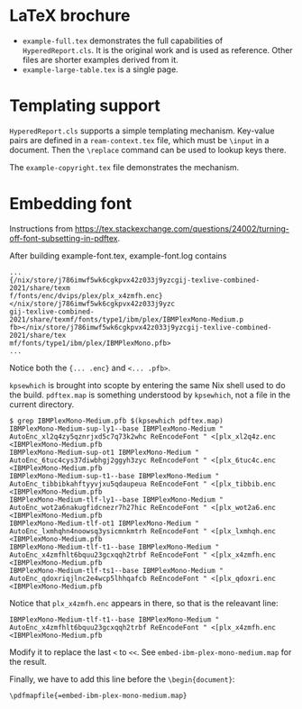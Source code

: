 # LaTeX brochure

- `example-full.tex` demonstrates the full capabilities of `HyperedReport.cls`.
  It is the original work and is used as reference. Other files are shorter
  examples derived from it.
- `example-large-table.tex` is a single page.

# Templating support

`HyperedReport.cls` supports a simple templating mechanism. Key-value pairs are
defined in a `ream-context.tex` file, which must be `\input` in a document.
Then the `\replace` command can be used to lookup keys there.

The `example-copyright.tex` file demonstrates the mechanism.

# Embedding font

Instructions from
https://tex.stackexchange.com/questions/24002/turning-off-font-subsetting-in-pdftex.

After building example-font.tex, example-font.log contains

```
...
{/nix/store/j786imwf5wk6cgkpvx42z033j9yzcgij-texlive-combined-2021/share/texm
f/fonts/enc/dvips/plex/plx_x4zmfh.enc}</nix/store/j786imwf5wk6cgkpvx42z033j9yzc
gij-texlive-combined-2021/share/texmf/fonts/type1/ibm/plex/IBMPlexMono-Medium.p
fb></nix/store/j786imwf5wk6cgkpvx42z033j9yzcgij-texlive-combined-2021/share/tex
mf/fonts/type1/ibm/plex/IBMPlexMono.pfb>
...
```

Notice both the `{... .enc}` and `<... .pfb>`.

`kpsewhich` is brought into scopte by entering the same Nix shell used to do
the build. `pdftex.map` is something understood by `kpsewhich`, not a file in
the current directory.

```
$ grep IBMPlexMono-Medium.pfb $(kpsewhich pdftex.map)
IBMPlexMono-Medium-sup-ly1--base IBMPlexMono-Medium " AutoEnc_xl2q4zy5qznrjxd5c7q73k2whc ReEncodeFont " <[plx_xl2q4z.enc <IBMPlexMono-Medium.pfb
IBMPlexMono-Medium-sup-ot1 IBMPlexMono-Medium " AutoEnc_6tuc4cys37diwbhgj2ggyh3zyc ReEncodeFont " <[plx_6tuc4c.enc <IBMPlexMono-Medium.pfb
IBMPlexMono-Medium-sup-t1--base IBMPlexMono-Medium " AutoEnc_tibbibkahftyyvjxu5qdaupeua ReEncodeFont " <[plx_tibbib.enc <IBMPlexMono-Medium.pfb
IBMPlexMono-Medium-tlf-ly1--base IBMPlexMono-Medium " AutoEnc_wot2a6nakugfidcnezr7h27hic ReEncodeFont " <[plx_wot2a6.enc <IBMPlexMono-Medium.pfb
IBMPlexMono-Medium-tlf-ot1 IBMPlexMono-Medium " AutoEnc_lxmhqhn4noowsq3ysicmnkmtrh ReEncodeFont " <[plx_lxmhqh.enc <IBMPlexMono-Medium.pfb
IBMPlexMono-Medium-tlf-t1--base IBMPlexMono-Medium " AutoEnc_x4zmfhlt6bquu23gcxqqh2trbf ReEncodeFont " <[plx_x4zmfh.enc <IBMPlexMono-Medium.pfb
IBMPlexMono-Medium-tlf-ts1--base IBMPlexMono-Medium " AutoEnc_qdoxriqjlnc2e4wcp5lhhqafcb ReEncodeFont " <[plx_qdoxri.enc <IBMPlexMono-Medium.pfb
```

Notice that `plx_x4zmfh.enc` appears in there, so that is the releavant line:

```
IBMPlexMono-Medium-tlf-t1--base IBMPlexMono-Medium " AutoEnc_x4zmfhlt6bquu23gcxqqh2trbf ReEncodeFont " <[plx_x4zmfh.enc <IBMPlexMono-Medium.pfb
```

Modify it to replace the last `<` to `<<`. See `embed-ibm-plex-mono-medium.map`
for the result.

Finally, we have to add this line before the `\begin{document}`:

```
\pdfmapfile{=embed-ibm-plex-mono-medium.map}
```

